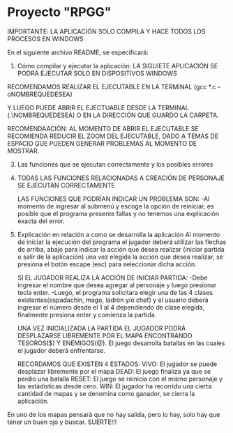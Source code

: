 # Proyecto "RPGG"
IMPORTANTE: LA APLICACIÓN SOLO COMPILA Y HACE TODOS LOS PROCESOS EN WINDOWS

En el siguiente archivo README, se especificará: 

1. Cómo compilar y ejecutar la aplicación:
LA SIGUIETE APLICACIÓN SE PODRÁ EJECUTAR SOLO EN DISPOSITIVOS WINDOWS

RECOMENDAMOS REALIZAR EL EJECUTABLE EN LA TERMINAL (gcc *.c -oNOMBREQUEDESEA)

Y LUEGO PUEDE ABRIR EL EJECTUABLE DESDE LA TERMINAL (.\\NOMBREQUEDESEA) O EN LA DIRECCIÓN QUE GUARDO LA CARPETA. 

RECOMENDAACIÓN: AL MOMENTO DE ABRIR EL EJECUTABLE SE RECOMIENDA REDUCIR EL ZOOM DEL EJECUTABLE, DADO A TEMAS DE ESPACIO QUE PUEDEN GENERAR PROBLEMAS AL MOMENTO DE MOSTRAR.

   
3. Las funciones que se ejecutan correctamente y los posibles errores
4. 
   TODAS LAS FUNCIONES RELACIONADAS A CREACIÓN DE PERSONAJE SE EJECUTAN CORRECTAMENTE
   
   LAS FUNCIONES QUE PODRÍAN INDICAR UN PROBLEMA SON:
   -Al momento de ingresar al submenú y escoge la opción de reiniciar, es posible que el programa presente fallas y no tenemos una explicación exacta del error.
   
   
5. Explicación en relación a como se desarrolla la aplicación
   Al momento de iniciar la ejecución del programa el jugador deberá utilizar las flechas de arriba, abajo para indicar la acción que desea realizar (iniciar partida o salir de la aplicación) una vez elegida la acción que desea realizar, se presiona el botón escape (esc) para seleccionar dicha acción.

   SI EL JUGADOR REALIZA LA ACCIÓN DE INICIAR PARTIDA:
   -Debe ingresar el nombre que desea agregar al personaje y luego presionar tecla enter.
   -Luego, el programa solicitara elegir una de las 4 clases existentes(espadachín, mago, ladrón y/o chef) y el usuario deberá ingresar el número desde el 1 al 4 dependiendo de clase elegida, finalmente presiona enter y comienza la partida.


   UNA VEZ INICIALIZADA LA PARTIDA EL JUGADOR PODRÁ DESPLAZARSE LIBREMENTE POR EL MAPA ENCONTRANDO TESOROS($) Y ENEMIGOS(@).
   El juego desarrolla batallas en las cuales el jugador deberá enfrentarse.


   RECORDAMOS QUE EXISTEN 4 ESTADOS:
   VIVO: El jugador se puede desplazar libremente por el mapa
   DEAD: El juego finaliza ya que se perdio una batalla
   RESET: El juego se reinicia con el mismo personaje y las estádisticas desde cero. 
   WIN: El jugador ha recorrido una cierta cantidad de mapas y se denomina como ganador, se cierra la aplicación. 
   
   


En uno de los mapas pensará que no hay salida, pero lo hay, solo hay que tener un buen ojo y buscar. SUERTE!!!
